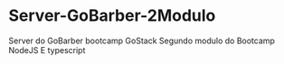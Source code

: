 # Server-GoBarber-2Modulo
Server do GoBarber bootcamp GoStack
Segundo modulo do Bootcamp NodeJS E typescript

